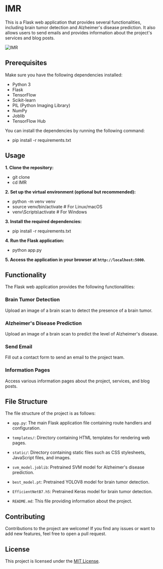 # IMR
This is a Flask web application that provides several functionalities, including brain tumor detection and Alzheimer's disease prediction. It also allows users to send emails and provides information about the project's services and blog posts.

![IMR](https://res.cloudinary.com/da9md6gyy/image/upload/v1685396122/screenshot_m1nimy.png)

## Prerequisites

Make sure you have the following dependencies installed:

- Python 3
- Flask
- TensorFlow
- Scikit-learn
- PIL (Python Imaging Library)
- NumPy
- Joblib
- TensorFlow Hub

You can install the dependencies by running the following command:

- pip install -r requirements.txt

## Usage

**1. Clone the repository:**

- git clone 
- cd IMR

**2. Set up the virtual environment (optional but recommended):**

- python -m venv venv
- source venv/bin/activate # For Linux/macOS
- venv\Scripts\activate # For Windows

**3. Install the required dependencies:**

- pip install -r requirements.txt

**4. Run the Flask application:**

- python app.py

**5. Access the application in your browser at `http://localhost:5000`.**

## Functionality

The Flask web application provides the following functionalities:

### Brain Tumor Detection

Upload an image of a brain scan to detect the presence of a brain tumor.

### Alzheimer's Disease Prediction

Upload an image of a brain scan to predict the level of Alzheimer's disease.

### Send Email

Fill out a contact form to send an email to the project team.

### Information Pages

Access various information pages about the project, services, and blog posts.

## File Structure

The file structure of the project is as follows:

- `app.py`: The main Flask application file containing route handlers and configuration.

- `templates/`: Directory containing HTML templates for rendering web pages.

- `static/`: Directory containing static files such as CSS stylesheets, JavaScript files, and images.

- `svm_model.joblib`: Pretrained SVM model for Alzheimer's disease prediction.

- `best_model.pt`: Pretrained YOLOV8 model for brain tumor detection.

- `EfficientNetB7.h5`: Pretrained Keras model for brain tumor detection.

- `README.md`: This file providing information about the project.

## Contributing

Contributions to the project are welcome! If you find any issues or want to add new features, feel free to open a pull request.

## License

This project is licensed under the [MIT License](LICENSE).


